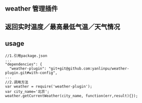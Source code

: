 weather 管理插件
---

## 返回实时温度／最高最低气温／天气情况

## usage

```
//1.引用package.json
...
"dependencies": {
  "weather-plugin": "git+git@github.com:yanlinpu/weather-plugin.git#with-config",
...
//2.调用方法
var weather = require('weather-plugin');
var city_name='北京';
weather.getCurrentWeather(city_name, function(err,result){});
```
